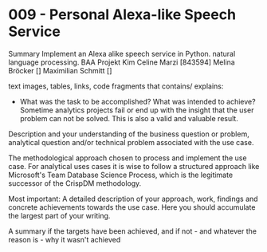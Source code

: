 # 009 - Personal Alexa-like Speech Service
Summary Implement an Alexa alike speech service in Python. natural language processing.
BAA Projekt
Kim Celine Marzi [843594]
Melina Bröcker []
Maximilian Schmitt []

text images, tables, links, code fragments that contains/ explains: 
- What was the task to be accomplished? What was intended to achieve? Sometime analytics projects fail or end up with the insight that the user problem can not be solved. This is also a valid and valuable result.

Description and your understanding of the business question or problem, analytical question and/or technical problem associated with the use case.

The methodological approach chosen to process and implement the use case.
For analytical uses cases it is wise to follow a structured approach like Microsoft's Team Database Science Process, which is the legitimate successor of the CrispDM methodology.

Most important: A detailed description of your approach, work, findings and concrete achievements towards the use case. Here you should accumulate the largest part of your writing.

A summary if the targets have been achieved, and if not - and whatever the reason is - why it wasn't achieved
